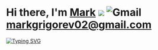 # Hi there, I'm [Mark](https://github.com/Mark-Grigorev) ![](https://github.com/blackcater/blackcater/raw/main/images/Hi.gif)  ![Gmail](https://img.shields.io/badge/Gmail-D14836?style=for-the-badge&logo=gmail&logoColor=white)  markgrigorev02@gmail.com
[![Typing SVG](https://readme-typing-svg.herokuapp.com?color=%2336BCF7&lines=Programming+is+life)](https://git.io/typing-svg)



<!--
**Mark-Grigorev/Mark-Grigorev** is a ✨ _special_ ✨ repository because its `README.md` (this file) appears on your GitHub profile.

Here are some ideas to get you started:

- 🔭 I’m currently working on ...
- 🌱 I’m currently learning ...
- 👯 I’m looking to collaborate on ...
- 🤔 I’m looking for help with ...
- 💬 Ask me about ...
- 📫 How to reach me: ...
- 😄 Pronouns: ...
- ⚡ Fun fact: ...
-->
